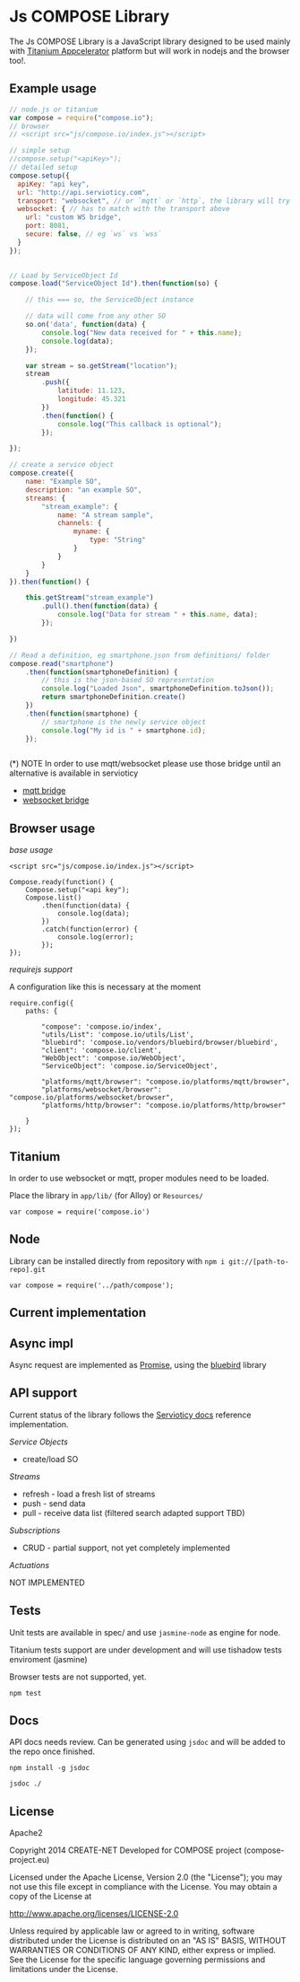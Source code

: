 Js COMPOSE Library
========

The Js COMPOSE Library is a JavaScript library designed to be used mainly with [Titanium Appcelerator] platform but will  work in nodejs and the browser too!.

[Titanium Appcelerator]:http://www.appcelerator.com
[COMPOSE]:http://www.compose-project.eu
[REST API]:http://docs.servioticy.com/


Example usage
--

```javascript
// node.js or titanium
var compose = require("compose.io");
// browser
// <script src="js/compose.io/index.js"></script>

// simple setup
//compose.setup("<apiKey>");
// detailed setup
compose.setup({
  apiKey: "api key",
  url: "http://api.servioticy.com",
  transport: "websocket", // or `mqtt` or `http`, the library will try to take the best one based on the platform
  websocket: { // has to match with the transport above
    url: "custom WS bridge",
    port: 8081,
    secure: false, // eg `ws` vs `wss`
  }
});

    
// Load by ServiceObject Id
compose.load("ServiceObject Id").then(function(so) {

    // this === so, the ServiceObject instance

    // data will come from any other SO
    so.on('data', function(data) {
        console.log("New data received for " + this.name);
        console.log(data);
    });

    var stream = so.getStream("location");
    stream
        .push({
            latitude: 11.123,
            longitude: 45.321
        })
        .then(function() {
            console.log("This callback is optional");
        });

});

// create a service object
compose.create({
    name: "Example SO",
    description: "an example SO",
    streams: {
        "stream_example": {
            name: "A stream sample",
            channels: {
                myname: {
                    type: "String"
                }
            }
        }
    }
}).then(function() {

    this.getStream("stream_example")
        .pull().then(function(data) {
            console.log("Data for stream " + this.name, data);
        });

})

// Read a definition, eg smartphone.json from definitions/ folder 
compose.read("smartphone")
    .then(function(smartphoneDefinition) {
        // this is the json-based SO representation
        console.log("Loaded Json", smartphoneDefinition.toJson());
        return smartphoneDefinition.create()
    })
    .then(function(smartphone) {
        // smartphone is the newly service object
        console.log("My id is " + smartphone.id);
    });



```

(*) NOTE In order to use mqtt/websocket please use those bridge until an alternative is available in servioticy

* [mqtt bridge](https://gist.github.com/muka/78d91529473f293b9df9)
* [websocket bridge](https://gist.github.com/muka/dba612c1fe33102f32ac)


Browser usage
--

*base usage*

`<script src="js/compose.io/index.js"></script>`

```
Compose.ready(function() {
    Compose.setup("<api key");
    Compose.list()
        .then(function(data) {
            console.log(data);
        })
        .catch(function(error) {
            console.log(error);
        });
});
```

*requirejs support*

A configuration like this is necessary at the moment

```
require.config({
    paths: {

        "compose": 'compose.io/index',
        "utils/List": 'compose.io/utils/List',
        "bluebird": 'compose.io/vendors/bluebird/browser/bluebird',
        "client": 'compose.io/client',
        "WebObject": 'compose.io/WebObject',
        "ServiceObject": 'compose.io/ServiceObject',

        "platforms/mqtt/browser": "compose.io/platforms/mqtt/browser",
        "platforms/websocket/browser": "compose.io/platforms/websocket/browser",
        "platforms/http/browser": "compose.io/platforms/http/browser"

    }
});
```

Titanium
---

In order to use websocket or mqtt, proper modules need to be loaded.

Place the library in `app/lib/` (for Alloy) or `Resources/`

`var compose = require('compose.io')`


Node
---

Library can be installed directly from repository with `npm i git://[path-to-repo].git`

`var compose = require('../path/compose');`


Current implementation
--

Async impl
--

Async request are implemented as [Promise](http://promises-aplus.github.io/promises-spec/), using the [bluebird](https://github.com/petkaantonov/bluebird) library


API support
---

Current status of the library follows the [Servioticy docs](http://docs.servioticy.com) reference implementation.

*Service Objects*

* create/load SO

*Streams*

* refresh - load a fresh list of streams
* push - send data
* pull - receive data list (filtered search adapted support TBD)

*Subscriptions*

* CRUD - partial support, not yet completely implemented


*Actuations*

NOT IMPLEMENTED



Tests
--

Unit tests are available in spec/ and use `jasmine-node` as engine for node.

Titanium tests support are under development and will use tishadow tests enviroment (jasmine)

Browser tests are not supported, yet.

`npm test`

Docs
--

API docs needs review. Can be generated using `jsdoc` and will be added to the repo once finished.

`npm install -g jsdoc`

`jsdoc ./`

License
--
Apache2

Copyright 2014 CREATE-NET
Developed for COMPOSE project (compose-project.eu)

Licensed under the Apache License, Version 2.0 (the "License");
you may not use this file except in compliance with the License.
You may obtain a copy of the License at

http://www.apache.org/licenses/LICENSE-2.0

Unless required by applicable law or agreed to in writing, software
distributed under the License is distributed on an "AS IS" BASIS,
WITHOUT WARRANTIES OR CONDITIONS OF ANY KIND, either express or implied.
See the License for the specific language governing permissions and
limitations under the License.
